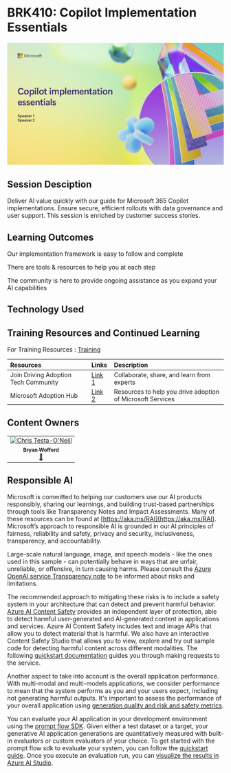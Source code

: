 


# BRK410: Copilot Implementation Essentials

![Session cover image with a bright "AI" text in 3D over a blue and purple abstract background.](img/session-cover.png)

## Session Desciption

Deliver AI value quickly with our guide for Microsoft 365 Copilot implementations. Ensure secure, efficient rollouts with data governance and user support. This session is enriched by customer success stories.

## Learning Outcomes
Our implementation framework is easy to follow and complete​

There are tools & resources to help you at each step​

The community is here to provide ongoing assistance as you expand your ​AI capabilities

## Technology Used

## Training Resources and Continued Learning
For Training Resources :  [Training](session-delivery-resources/README.md)

| Resources          | Links                             | Description        |
|:-------------------|:----------------------------------|:-------------------|
| Join Driving Adoption Tech Community  | [Link 1](https://aka.ms/DriveAdoption) | Collaborate, share, and learn from experts |
| Microsoft Adoption Hub  | [Link 2](https://adoption.microsoft.com/) | Resources to help you drive adoption of Microsoft Services|

## Content Owners


<!-- ALL-CONTRIBUTORS-LIST:START - Do not remove or modify this section -->

<table>
<tr>
    <td align="center"><a href="http://learnanalytics.microsoft.com">
        <img src="https://github.com/brwoff.png" width="100px;" alt="Chris Testa-O'Neill
"/><br />
        <sub><b>Bryan Wofford
</b></sub></a><br />
            <a href="https://github.com/brwoff" title="talk">📢</a> 
    </td>
</tr></table>
<!-- ALL-CONTRIBUTORS-LIST:END -->

## Responsible AI 

Microsoft is committed to helping our customers use our AI products responsibly, sharing our learnings, and building trust-based partnerships through tools like Transparency Notes and Impact Assessments. Many of these resources can be found at [https://aka.ms/RAI](https://aka.ms/RAI).
Microsoft’s approach to responsible AI is grounded in our AI principles of fairness, reliability and safety, privacy and security, inclusiveness, transparency, and accountability.

Large-scale natural language, image, and speech models - like the ones used in this sample - can potentially behave in ways that are unfair, unreliable, or offensive, in turn causing harms. Please consult the [Azure OpenAI service Transparency note](https://learn.microsoft.com/legal/cognitive-services/openai/transparency-note?tabs=text) to be informed about risks and limitations.

The recommended approach to mitigating these risks is to include a safety system in your architecture that can detect and prevent harmful behavior. [Azure AI Content Safety](https://learn.microsoft.com/azure/ai-services/content-safety/overview) provides an independent layer of protection, able to detect harmful user-generated and AI-generated content in applications and services. Azure AI Content Safety includes text and image APIs that allow you to detect material that is harmful. We also have an interactive Content Safety Studio that allows you to view, explore and try out sample code for detecting harmful content across different modalities. The following [quickstart documentation](https://learn.microsoft.com/azure/ai-services/content-safety/quickstart-text?tabs=visual-studio%2Clinux&pivots=programming-language-rest) guides you through making requests to the service.

Another aspect to take into account is the overall application performance. With multi-modal and multi-models applications, we consider performance to mean that the system performs as you and your users expect, including not generating harmful outputs. It's important to assess the performance of your overall application using [generation quality and risk and safety metrics](https://learn.microsoft.com/azure/ai-studio/concepts/evaluation-metrics-built-in).

You can evaluate your AI application in your development environment using the [prompt flow SDK](https://microsoft.github.io/promptflow/index.html). Given either a test dataset or a target, your generative AI application generations are quantitatively measured with built-in evaluators or custom evaluators of your choice. To get started with the prompt flow sdk to evaluate your system, you can follow the [quickstart guide](https://learn.microsoft.com/azure/ai-studio/how-to/develop/flow-evaluate-sdk). Once you execute an evaluation run, you can [visualize the results in Azure AI Studio](https://learn.microsoft.com/azure/ai-studio/how-to/evaluate-flow-results).
